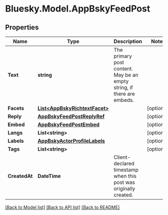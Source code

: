 # Bluesky.Model.AppBskyFeedPost

## Properties

Name | Type | Description | Notes
------------ | ------------- | ------------- | -------------
**Text** | **string** | The primary post content. May be an empty string, if there are embeds. | 
**Facets** | [**List&lt;AppBskyRichtextFacet&gt;**](AppBskyRichtextFacet.md) |  | [optional] 
**Reply** | [**AppBskyFeedPostReplyRef**](AppBskyFeedPostReplyRef.md) |  | [optional] 
**Embed** | [**AppBskyFeedPostEmbed**](AppBskyFeedPostEmbed.md) |  | [optional] 
**Langs** | **List&lt;string&gt;** |  | [optional] 
**Labels** | [**AppBskyActorProfileLabels**](AppBskyActorProfileLabels.md) |  | [optional] 
**Tags** | **List&lt;string&gt;** |  | [optional] 
**CreatedAt** | **DateTime** | Client-declared timestamp when this post was originally created. | 

[[Back to Model list]](../README.md#documentation-for-models) [[Back to API list]](../README.md#documentation-for-api-endpoints) [[Back to README]](../README.md)

